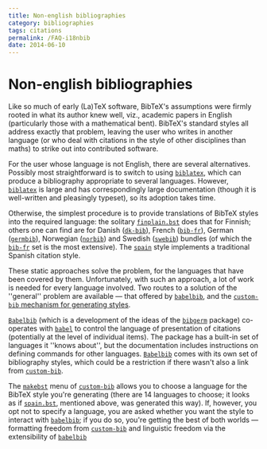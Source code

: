 ```yaml
---
title: Non-english bibliographies
category: bibliographies
tags: citations
permalink: /FAQ-i18nbib
date: 2014-06-10
---
```


# Non-english bibliographies

Like so much of early (La)TeX software, BibTeX's assumptions were
firmly rooted in what its author knew well, viz., academic papers in
English (particularly those with a mathematical bent).  BibTeX's
standard styles all address exactly that problem, leaving the user who
writes in another language (or who deal with citations in the style of
other disciplines than maths) to strike out into contributed software.

For the user whose language is not English, there are several
alternatives.  Possibly most straightforward is to switch to using
[`biblatex`](https://ctan.org/pkg/biblatex), which can produce a bibliography appropriate to
several languages.  However, [`biblatex`](https://ctan.org/pkg/biblatex) is large and has
correspondingly large documentation (though it is well-written and
pleasingly typeset), so its adoption takes time.

Otherwise, the simplest procedure is to provide translations of
BibTeX styles into the
required language: the solitary [`finplain.bst`](https://ctan.org/pkg/finplain) does that for
Finnish; others one can find are for Danish ([`dk-bib`](https://ctan.org/pkg/dk-bib)), French
([`bib-fr`](https://ctan.org/pkg/bib-fr)), German ([`germbib`](https://ctan.org/pkg/germbib)), Norwegian
([`norbib`](https://ctan.org/pkg/norbib)) and Swedish ([`swebib`](https://ctan.org/pkg/swebib)) bundles (of which
the [`bib-fr`](https://ctan.org/pkg/bib-fr) set is the most extensive).  The [`spain`](https://ctan.org/pkg/spain)
style implements a traditional Spanish citation style.

These static approaches solve the problem, for the languages that have
been covered by them.  Unfortunately, with such an approach, a lot of
work is needed for every language involved.  Two routes to a solution
of the ''general'' problem are available&nbsp;&mdash; that offered by
[`babelbib`](https://ctan.org/pkg/babelbib), and the 
[`custom-bib` mechanism for generating styles](/FAQ-custbib).

[`Babelbib`](https://ctan.org/pkg/babelbib) (which is a development of the ideas of the
[`bibgerm`](https://ctan.org/pkg/germbib) package) co-operates with [`babel`](https://ctan.org/pkg/babel) to control
the language of presentation of citations (potentially at the level of
individual items).  The package has a built-in set of languages it
''knows about'', but the documentation includes instructions on defining
commands for other languages.  [`Babelbib`](https://ctan.org/pkg/Babelbib) comes with its own
set of bibliography styles, which could be a restriction if there
wasn't also a link from [`custom-bib`](https://ctan.org/pkg/custom-bib).

The [`makebst`](https://ctan.org/pkg/custom-bib) menu of [`custom-bib`](https://ctan.org/pkg/custom-bib) allows you to
choose a language for the BibTeX style you're generating (there are
14 languages to choose; it looks as if [`spain.bst`](https://ctan.org/pkg/spain), mentioned
above, was generated this way).  If, however, you opt not to specify a
language, you are asked whether you want the style to interact with
[`babelbib`](https://ctan.org/pkg/babelbib); if you do so, you're getting the best of both
worlds&nbsp;&mdash; formatting freedom from [`custom-bib`](https://ctan.org/pkg/custom-bib) and linguistic
freedom via the extensibility of [`babelbib`](https://ctan.org/pkg/babelbib)


